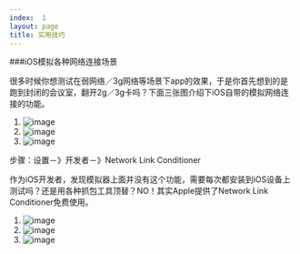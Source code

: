 ```yaml
---
index: 	1
layout: page
title: 实用技巧
---
```




###iOS模拟各种网络连接场景


很多时候你想测试在弱网络／3g网络等场景下app的效果，于是你首先想到的是跑到封闭的会议室，翻开2g／3g卡吗？下面三张图介绍下iOS自带的模拟网络连接的功能。

1. ![image](http://akzhou.github.io/images/62A11FF5B924DCEEB3454212FD9670A1.png)
2. ![image](http://akzhou.github.io/images/62A11FF5B924DCEEB3454212FD9670A2.png)
3. ![image](http://akzhou.github.io/images/62A11FF5B924DCEEB3454212FD9670A3.png)

步骤：设置－》开发者－》Network Link Conditioner

作为iOS开发者，发现模拟器上面并没有这个功能，需要每次都安装到iOS设备上测试吗？还是用各种抓包工具顶替？NO！其实Apple提供了Network Link Conditioner免费使用。

1. ![image](http://akzhou.github.io/images/D4C93292-3D64-4483-B60E-5697D0C62EB1.png)
2. ![image](http://akzhou.github.io/images/D4C93292-3D64-4483-B60E-5697D0C62EB2.png)
3. ![image](http://akzhou.github.io/images/D4C93292-3D64-4483-B60E-5697D0C62EB3.png)


